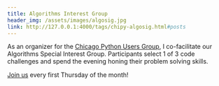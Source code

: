 ```yaml
---
title: Algorithms Interest Group
header_img: /assets/images/algosig.jpg
link: http://127.0.0.1:4000/tags/chipy-algosig.html#posts
---
```


As an organizer for the [Chicago Python Users Group](https://www.chipy.org/), I co-facilitate our Algorithms Special Interest Group. Participants select 1 of 3 code challenges and spend the evening honing their problem solving skills. 

[Join us](https://www.meetup.com/_ChiPy_/) every first Thursday of the month!
